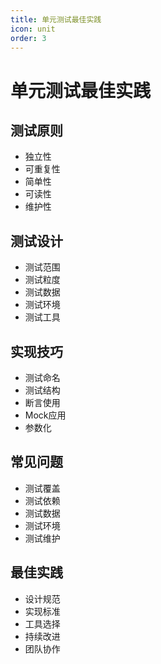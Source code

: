 ```yaml
---
title: 单元测试最佳实践
icon: unit
order: 3
---
```


# 单元测试最佳实践

## 测试原则
- 独立性
- 可重复性
- 简单性
- 可读性
- 维护性

## 测试设计
- 测试范围
- 测试粒度
- 测试数据
- 测试环境
- 测试工具

## 实现技巧
- 测试命名
- 测试结构
- 断言使用
- Mock应用
- 参数化

## 常见问题
- 测试覆盖
- 测试依赖
- 测试数据
- 测试环境
- 测试维护

## 最佳实践
- 设计规范
- 实现标准
- 工具选择
- 持续改进
- 团队协作

